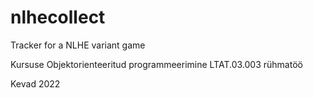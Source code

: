 # nlhecollect
Tracker for a NLHE variant game

Kursuse Objektorienteeritud programmeerimine LTAT.03.003 rühmatöö

Kevad 2022

